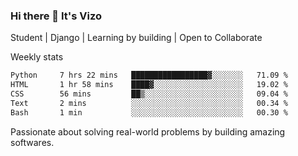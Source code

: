 ### Hi there 👋 It's Vizo

Student | Django | Learning by building | Open to Collaborate

Weekly stats
<!--START_SECTION:waka-->

```txt
Python     7 hrs 22 mins   █████████████████▓░░░░░░░   71.09 %
HTML       1 hr 58 mins    ████▓░░░░░░░░░░░░░░░░░░░░   19.02 %
CSS        56 mins         ██▒░░░░░░░░░░░░░░░░░░░░░░   09.04 %
Text       2 mins          ░░░░░░░░░░░░░░░░░░░░░░░░░   00.34 %
Bash       1 min           ░░░░░░░░░░░░░░░░░░░░░░░░░   00.30 %
```

<!--END_SECTION:waka-->


Passionate about solving real-world problems by building amazing softwares.
